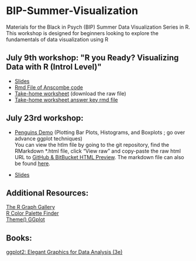 # BIP-Summer-Visualization
Materials for the Black in Psych (BIP) Summer Data Visualization Series in R.  This workshop is designed for beginners looking to explore the fundamentals of data visualization using R

## July 9th workshop: "R you Ready? Visualizing Data with R (Introl Level)"
- [Slides](https://github.com/sadtangerine/BIP-Summer-Visualization/blob/main/Data%20Viz%20Workshop%201%20.pdf)
- [Rmd File of Anscombe code](https://github.com/sadtangerine/BIP-Summer-Visualization/blob/main/Anscombe_Workshop_DEMO.Rmd)
- [Take-home worksheet](https://github.com/sadtangerine/BIP-Summer-Visualization/blob/main/Workshop%20TakeHome.Rmd) (download the raw file)
- [Take-home worksheet answer key rmd file](https://github.com/sadtangerine/BIP-Summer-Visualization/blob/main/Workshop%20TakeHome_KEY.Rmd)

## July 23rd workshop:
- [Penguins Demo](https://github.com/sadtangerine/BIP-Summer-Visualization/blob/main/Data-Viz-Workshop-2-Penguins.html) (Plotting Bar Plots, Histograms, and Boxplots ; go over advance ggplot techniques)  
      You can view the htlm file by going to the git repository, find the RMarkdown *.html file, click “View raw” and copy-paste the raw html URL to [GitHub & BitBucket HTML Preview](https://htmlpreview.github.io/).
     The markdown file can also be found [here](https://github.com/sadtangerine/BIP-Summer-Visualization/blob/main/Data%20Viz%20Workshop%202%20Penguins.Rmd).

- [Slides](https://github.com/sadtangerine/BIP-Summer-Visualization/blob/main/Data%20Viz%20Workshop%202.pdf)
  
## Additional Resources:  
[The R Graph Gallery](https://r-graph-gallery.com/)  
[R Color Palette Finder](https://r-graph-gallery.com/color-palette-finder)  
[Theme() GGplot](https://ggplot2.tidyverse.org/reference/theme.html)

## Books:  
[ggplot2: Elegant Graphics for Data Analysis (3e)](https://ggplot2-book.org/)

